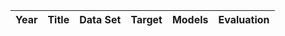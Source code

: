 Year    |Title  |Data Set|Target |Models|Evaluation|
|:------|:------|:-------|:------|:-----|:---------|
